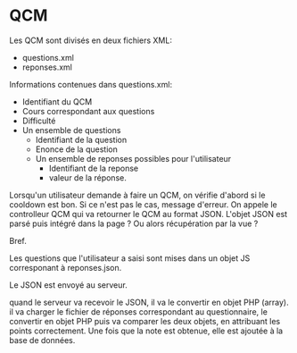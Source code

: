 # QCM

Les QCM sont divisés en deux fichiers XML:

* questions.xml
* reponses.xml

Informations contenues dans questions.xml:

* Identifiant du QCM
* Cours correspondant aux questions
* Difficulté
* Un ensemble de questions
  * Identifiant de la question
  * Enonce de la question
  * Un ensemble de reponses possibles pour l'utilisateur
    * Identifiant de la reponse
    * valeur de la réponse.

Lorsqu'un utilisateur demande à faire un QCM, on vérifie d'abord si le cooldown est bon. Si ce n'est pas le cas, message d'erreur.
On appele le controlleur QCM qui va retourner le QCM au format JSON.
L'objet JSON est parsé puis intégré dans la page ?
Ou alors récupération par la vue ?

Bref.

Les questions que l'utilisateur a saisi sont mises dans un objet JS corresponant à reponses.json.

Le JSON est envoyé au serveur.

quand le serveur va recevoir le JSON, il va le convertir en objet PHP (array).
il va charger le fichier de réponses correspondant au questionnaire, le convertir en objet PHP puis va comparer les deux objets, en attribuant les points correctement.
Une fois que la note est obtenue, elle est ajoutée à la base de données.
